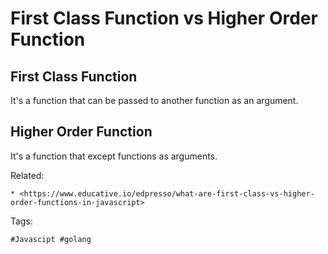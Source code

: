 # First Class Function vs Higher Order Function

## First Class Function

It's a function that can be passed to another function as an
argument.

## Higher Order Function

It's a function that except functions as arguments.

Related:

	* <https://www.educative.io/edpresso/what-are-first-class-vs-higher-order-functions-in-javascript>

Tags:

	#Javascipt #golang
